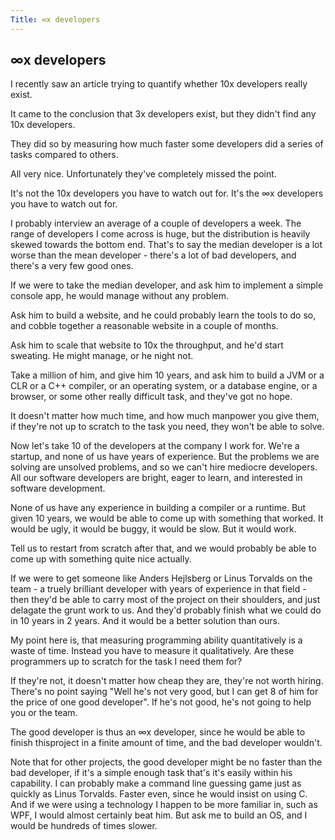 ```yaml
---
Title: ∞x developers
---
```

## ∞x developers

I recently saw an article trying to quantify  whether 10x developers really exist.

It came to the conclusion that 3x developers exist, but they didn't find any 10x developers.

They did so by measuring how much faster some developers did a series of tasks compared to others.

All very nice. Unfortunately they've completely missed the point.

It's not the 10x developers you have to watch out for. It's the ∞x developers you have to watch out for.

I probably interview an average of a couple of developers a week. The range of developers I come across is huge, but the distribution is heavily skewed towards the bottom end. That's to say the median developer is a lot worse than the mean developer - there's a lot of bad developers, and there's a very few good ones.

If we were to take the median developer, and ask him to implement a simple console app, he would manage without any problem.

Ask him to build a website, and he could probably learn the tools to do so, and cobble together a reasonable website in a couple of months.

Ask him to scale that website to 10x the throughput, and he'd start sweating. He might manage, or he night not.

Take a million of him, and give him 10 years, and ask him to build a JVM or a CLR or a C++ compiler, or an operating system, or a database engine, or a browser, or some other really difficult task, and they've got no hope.

It doesn't matter how much time, and how much manpower you give them, if they're not up to scratch to the task you need, they won't be able to solve.

Now let's take 10 of the developers at the company I work for. We're a startup, and none of us have years of experience. But the problems we are solving are unsolved problems, and so we can't hire mediocre developers. All our software developers are bright, eager to learn, and interested in software development.

None of us have any experience in building a compiler or a runtime. But given 10 years, we would be able to come up with something that worked. It would be ugly, it would be buggy, it would be slow. But it would work.

Tell us to restart from scratch after that, and we would probably be able to come up with something quite nice actually.

If we were to get someone like Anders Hejlsberg or Linus Torvalds on the team - a truely brilliant developer with years of experience in that field - then they'd be able to carry most of the project on their shoulders, and just delagate the grunt work to us. And they'd probably finish what we could do in 10 years in 2 years. And it would be a better solution than ours.

My point here is, that measuring programming ability quantitatively is a waste of time. Instead you have to measure it qualitatively. Are these programmers up to scratch for the task I need them for?

If they're not, it doesn't matter how cheap they are, they're not worth hiring. There's no point saying "Well he's not very good, but I can get 8 of him for the price of one good developer". If he's not good, he's not going to help you or the team.

The good developer is thus an ∞x developer, since he would be able to finish thisproject in a finite amount of time, and the bad developer wouldn't.

Note that for other projects, the good developer might be no faster than the bad developer, if it's a simple enough task that's it's easily within his capability. I can probably make a command line guessing game just as quickly as Linus Torvalds. Faster even, since he would insist on using C. And if we were using a technology I happen to be more familiar in, such as WPF, I would almost certainly beat him. But ask me to build an OS, and I would be hundreds of times slower.
